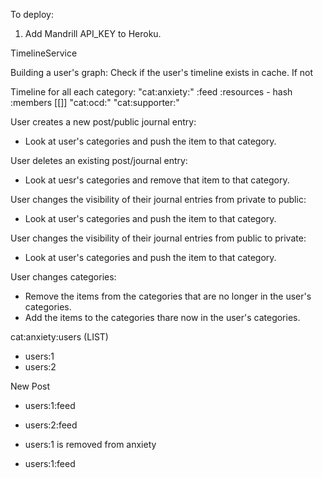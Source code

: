 To deploy:
1. Add Mandrill API_KEY to Heroku.

TimelineService

Building a user's graph:
Check if the user's timeline exists in cache.
If not


Timeline for all each category:
"cat:anxiety:"
  :feed
  :resources
    - hash
  :members
[[]]
"cat:ocd:"
"cat:supporter:"

User creates a new post/public journal entry:
- Look at user's categories and push the item to that category.

User deletes an existing post/journal entry:
- Look at uesr's categories and remove that item to that category.

User changes the visibility of their journal entries from private to
public:
- Look at user's categories and push the item to that category.

User changes the visibility of their journal entries from public to
private:
- Look at user's categories and push the item to that category.

User changes categories:
- Remove the items from the categories that are no longer in the user's
categories.
- Add the items to the categories thare now in the user's categories.


cat:anxiety:users (LIST)
- users:1
- users:2

New Post
- users:1:feed
- users:2:feed

- users:1 is removed from anxiety
- users:1:feed
